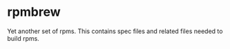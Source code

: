 rpmbrew
=======

Yet another set of rpms. This contains spec files and related files needed to build rpms. 